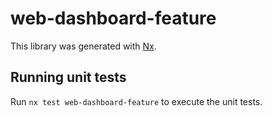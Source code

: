 # web-dashboard-feature

This library was generated with [Nx](https://nx.dev).

## Running unit tests

Run `nx test web-dashboard-feature` to execute the unit tests.
